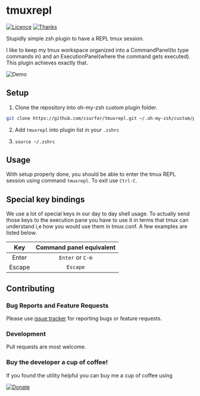 # tmuxrepl

[![Licence](https://img.shields.io/badge/license-MIT-blue.svg)](https://raw.githubusercontent.com/csurfer/tmuxrepl/master/LICENSE)
[![Thanks](https://img.shields.io/badge/Say%20Thanks-!-1EAEDB.svg)](https://saythanks.io/to/csurfer)

Stupidly simple zsh plugin to have a REPL tmux session.

I like to keep my tmux workspace organized into a CommandPanel(to type commands in)
and an ExecutionPanel(where the command gets executed). This plugin achieves exactly
that.

![Demo](https://i.imgur.com/5zCbqIo.gif)

## Setup

1. Clone the repository into oh-my-zsh custom plugin folder.
```zsh
git clone https://github.com/csurfer/tmuxrepl.git ~/.oh-my-zsh/custom/plugins/tmuxrepl
```

2. Add `tmuxrepl` into plugin list in your `.zshrc`

3. `source ~/.zshrc`

## Usage

With setup properly done, you should be able to enter the tmux REPL session using
command `tmuxrepl`. To exit use `Ctrl-C`.

## Special key bindings

We use a lot of special keys in our day to day shell usage. To actually send those keys to
the execution pane you have to use it in terms that tmux can understand i,e how you would
use them in tmux.conf. A few examples are listed below.

|   Key  |   Command panel equivalent |
|:------:|:--------------------------:|
| Enter  |   `Enter` or `C-m`         |
| Escape |   `Escape`                 |

## Contributing

### Bug Reports and Feature Requests

Please use [issue tracker](https://github.com/csurfer/tmuxrepl/issues) for
reporting bugs or feature requests.

### Development

Pull requests are most welcome.

### Buy the developer a cup of coffee!

If you found the utility helpful you can buy me a cup of coffee using

[![Donate](https://www.paypalobjects.com/webstatic/en_US/i/btn/png/silver-pill-paypal-44px.png)](https://www.paypal.com/cgi-bin/webscr?cmd=_donations&business=3BSBW7D45C4YN&lc=US&currency_code=USD&bn=PP%2dDonationsBF%3abtn_donate_SM%2egif%3aNonHosted)
